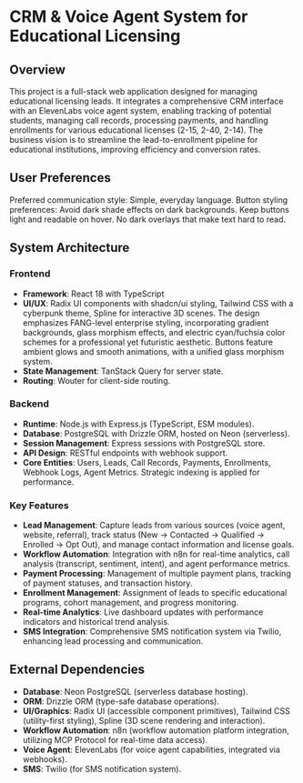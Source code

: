 # CRM & Voice Agent System for Educational Licensing

## Overview
This project is a full-stack web application designed for managing educational licensing leads. It integrates a comprehensive CRM interface with an ElevenLabs voice agent system, enabling tracking of potential students, managing call records, processing payments, and handling enrollments for various educational licenses (2-15, 2-40, 2-14). The business vision is to streamline the lead-to-enrollment pipeline for educational institutions, improving efficiency and conversion rates.

## User Preferences
Preferred communication style: Simple, everyday language.
Button styling preferences: Avoid dark shade effects on dark backgrounds. Keep buttons light and readable on hover. No dark overlays that make text hard to read.

## System Architecture

### Frontend
- **Framework**: React 18 with TypeScript
- **UI/UX**: Radix UI components with shadcn/ui styling, Tailwind CSS with a cyberpunk theme, Spline for interactive 3D scenes. The design emphasizes FANG-level enterprise styling, incorporating gradient backgrounds, glass morphism effects, and electric cyan/fuchsia color schemes for a professional yet futuristic aesthetic. Buttons feature ambient glows and smooth animations, with a unified glass morphism system.
- **State Management**: TanStack Query for server state.
- **Routing**: Wouter for client-side routing.

### Backend
- **Runtime**: Node.js with Express.js (TypeScript, ESM modules).
- **Database**: PostgreSQL with Drizzle ORM, hosted on Neon (serverless).
- **Session Management**: Express sessions with PostgreSQL store.
- **API Design**: RESTful endpoints with webhook support.
- **Core Entities**: Users, Leads, Call Records, Payments, Enrollments, Webhook Logs, Agent Metrics. Strategic indexing is applied for performance.

### Key Features
- **Lead Management**: Capture leads from various sources (voice agent, website, referral), track status (New → Contacted → Qualified → Enrolled → Opt Out), and manage contact information and license goals.
- **Workflow Automation**: Integration with n8n for real-time analytics, call analysis (transcript, sentiment, intent), and agent performance metrics.
- **Payment Processing**: Management of multiple payment plans, tracking of payment statuses, and transaction history.
- **Enrollment Management**: Assignment of leads to specific educational programs, cohort management, and progress monitoring.
- **Real-time Analytics**: Live dashboard updates with performance indicators and historical trend analysis.
- **SMS Integration**: Comprehensive SMS notification system via Twilio, enhancing lead processing and communication.

## External Dependencies

- **Database**: Neon PostgreSQL (serverless database hosting).
- **ORM**: Drizzle ORM (type-safe database operations).
- **UI/Graphics**: Radix UI (accessible component primitives), Tailwind CSS (utility-first styling), Spline (3D scene rendering and interaction).
- **Workflow Automation**: n8n (workflow automation platform integration, utilizing MCP Protocol for real-time data access).
- **Voice Agent**: ElevenLabs (for voice agent capabilities, integrated via webhooks).
- **SMS**: Twilio (for SMS notification system).